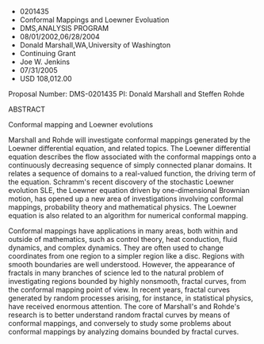 
* 0201435
* Conformal Mappings and Loewner Evoluation
* DMS,ANALYSIS PROGRAM
* 08/01/2002,06/28/2004
* Donald Marshall,WA,University of Washington
* Continuing Grant
* Joe W. Jenkins
* 07/31/2005
* USD 108,012.00

Proposal Number: DMS-0201435 PI: Donald Marshall and Steffen Rohde

ABSTRACT

Conformal mapping and Loewner evolutions

Marshall and Rohde will investigate conformal mappings generated by the Loewner
differential equation, and related topics. The Loewner differential equation
describes the flow associated with the conformal mappings onto a continuously
decreasing sequence of simply connected planar domains. It relates a sequence of
domains to a real-valued function, the driving term of the equation. Schramm's
recent discovery of the stochastic Loewner evolution SLE, the Loewner equation
driven by one-dimensional Brownian motion, has opened up a new area of
investigations involving conformal mappings, probability theory and mathematical
physics. The Loewner equation is also related to an algorithm for numerical
conformal mapping.

Conformal mappings have applications in many areas, both within and outside of
mathematics, such as control theory, heat conduction, fluid dynamics, and
complex dynamics. They are often used to change coordinates from one region to a
simpler region like a disc. Regions with smooth boundaries are well understood.
However, the appearance of fractals in many branches of science led to the
natural problem of investigating regions bounded by highly nonsmooth, fractal
curves, from the conformal mapping point of view. In recent years, fractal
curves generated by random processes arising, for instance, in statistical
physics, have received enormous attention. The core of Marshall's and Rohde's
research is to better understand random fractal curves by means of conformal
mappings, and conversely to study some problems about conformal mappings by
analyzing domains bounded by fractal curves.


